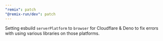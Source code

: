 ```yaml
---
"remix": patch
"@remix-run/dev": patch
---
```


Setting esbuild `serverPlatform` to `browser` for Cloudflare & Deno to fix errors with using various libraries on those platforms.
